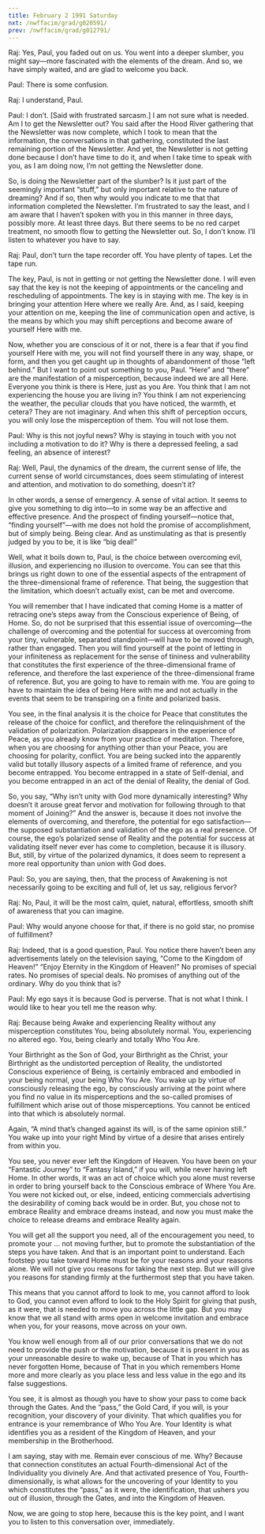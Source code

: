 ```yaml
---
title: February 2 1991 Saturday 
nxt: /nwffacim/grad/g020591/
prev: /nwffacim/grad/g012791/
---
```


Raj: Yes, Paul, you faded out on us. You went into a deeper slumber, you
might say—more fascinated with the elements of the dream. And so, we
have simply waited, and are glad to welcome you back.

Paul: There is some confusion.

Raj: I understand, Paul.

Paul: I don’t. \[Said with frustrated sarcasm.\] I am not sure what is
needed. Am I to get the Newsletter out? You said after the Hood River
gathering that the Newsletter was now complete, which I took to mean
that the information, the conversations in that gathering, constituted
the last remaining portion of the Newsletter. And yet, the Newsletter is
not getting done because I don’t have time to do it, and when I take
time to speak with you, as I am doing now, I’m not getting the
Newsletter done.

So, is doing the Newsletter part of the slumber? Is it just part of the
seemingly important “stuff,” but only important relative to the nature
of dreaming? And if so, then why would you indicate to me that that
information completed the Newsletter. I’m frustrated to say the least,
and I am aware that I haven’t spoken with you in this manner in three
days, possibly more. At least three days. But there seems to be no red
carpet treatment, no smooth flow to getting the Newsletter out. So, I
don’t know. I’ll listen to whatever you have to say.

Raj: Paul, don’t turn the tape recorder off. You have plenty of tapes.
Let the tape run.

The key, Paul, is not in getting or not getting the Newsletter done. I
will even say that the key is not the keeping of appointments or the
canceling and rescheduling of appointments. The key is in staying with
me. The key is in bringing your attention Here where we really Are. And,
as I said, keeping your attention on me, keeping the line of
communication open and active, is the means by which you may shift
perceptions and become aware of yourself Here with me.

Now, whether you are conscious of it or not, there is a fear that if you
find yourself Here with me, you will not find yourself there in any way,
shape, or form, and then you get caught up in thoughts of abandonment of
those “left behind.” But I want to point out something to you, Paul.
“Here” and “there” are the manifestation of a misperception, because
indeed we are all Here. Everyone you think is there is Here, just as you
Are. You think that I am not experiencing the house you are living in?
You think I am not experiencing the weather, the peculiar clouds that
you have noticed, the warmth, et cetera? They are not imaginary. And
when this shift of perception occurs, you will only lose the
misperception of them. You will not lose them.

Paul: Why is this not joyful news? Why is staying in touch with you not
including a motivation to do it? Why is there a depressed feeling, a sad
feeling, an absence of interest?

Raj: Well, Paul, the dynamics of the dream, the current sense of life,
the current sense of world circumstances, does seem stimulating of
interest and attention, and motivation to do something, doesn’t it?

In other words, a sense of emergency. A sense of vital action. It seems
to give you something to dig into—to in some way be an affective and
effective presence. And the prospect of finding yourself—notice that,
“finding yourself”—with me does not hold the promise of accomplishment,
but of simply being. Being clear. And as unstimulating as that is
presently judged by you to be, it is like “big deal!”

Well, what it boils down to, Paul, is the choice between overcoming
evil, illusion, and experiencing no illusion to overcome. You can see
that this brings us right down to one of the essential aspects of the
entrapment of the three-dimensional frame of reference. That being, the
suggestion that the limitation, which doesn’t actually exist, can be met
and overcome.

You will remember that I have indicated that coming Home is a matter of
retracing one’s steps away from the Conscious experience of Being, of
Home. So, do not be surprised that this essential issue of
overcoming—the challenge of overcoming and the potential for success at
overcoming from your tiny, vulnerable, separated standpoint—will have to
be moved through, rather than engaged. Then you will find yourself at
the point of letting in your infiniteness as replacement for the sense
of tininess and vulnerability that constitutes the first experience of
the three-dimensional frame of reference, and therefore the last
experience of the three-dimensional frame of reference. But, you are
going to have to remain with me. You are going to have to maintain the
idea of being Here with me and not actually in the events that seem to
be transpiring on a finite and polarized basis.

You see, in the final analysis it is the choice for Peace that
constitutes the release of the choice for conflict, and therefore the
relinquishment of the validation of polarization. Polarization
disappears in the experience of Peace, as you already know from your
practice of meditation. Therefore, when you are choosing for anything
other than your Peace, you are choosing for polarity, conflict. You are
being sucked into the apparently valid but totally illusory aspects of a
limited frame of reference, and you become entrapped. You become
entrapped in a state of Self-denial, and you become entrapped in an act
of the denial of Reality, the denial of God.

So, you say, “Why isn’t unity with God more dynamically interesting? Why
doesn’t it arouse great fervor and motivation for following through to
that moment of Joining?” And the answer is, because it does not involve
the elements of overcoming, and therefore, the potential for ego
satisfaction—the supposed substantiation and validation of the ego as a
real presence. Of course, the ego’s polarized sense of Reality and the
potential for success at validating itself never ever has come to
completion, because it is illusory. But, still, by virtue of the
polarized dynamics, it does seem to represent a more real opportunity
than union with God does.

Paul: So, you are saying, then, that the process of Awakening is not
necessarily going to be exciting and full of, let us say, religious
fervor?

Raj: No, Paul, it will be the most calm, quiet, natural, effortless,
smooth shift of awareness that you can imagine.

Paul: Why would anyone choose for that, if there is no gold star, no
promise of fulfillment?

Raj: Indeed, that is a good question, Paul. You notice there haven’t
been any advertisements lately on the television saying, “Come to the
Kingdom of Heaven!” “Enjoy Eternity in the Kingdom of Heaven!” No
promises of special rates. No promises of special deals. No promises of
anything out of the ordinary. Why do you think that is?

Paul: My ego says it is because God is perverse. That is not what I
think. I would like to hear you tell me the reason why.

Raj: Because being Awake and experiencing Reality without any
misperception constitutes You, being absolutely normal. You,
experiencing no altered ego. You, being clearly and totally Who You Are.

Your Birthright as the Son of God, your Birthright as the Christ, your
Birthright as the undistorted perception of Reality, the undistorted
Conscious experience of Being, is certainly embraced and embodied in
your being normal, your being Who You Are. You wake up by virtue of
consciously releasing the ego, by consciously arriving at the point
where you find no value in its misperceptions and the so-called promises
of fulfillment which arise out of those misperceptions. You cannot be
enticed into that which is absolutely normal.

Again, “A mind that’s changed against its will, is of the same opinion
still.” You wake up into your right Mind by virtue of a desire that
arises entirely from within you.

You see, you never ever left the Kingdom of Heaven. You have been on
your “Fantastic Journey” to “Fantasy Island,” if you will, while never
having left Home. In other words, it was an act of choice which you
alone must reverse in order to bring yourself back to the Conscious
embrace of Where You Are. You were not kicked out, or else, indeed,
enticing commercials advertising the desirability of coming back would
be in order. But, you chose not to embrace Reality and embrace dreams
instead, and now you must make the choice to release dreams and embrace
Reality again.

You will get all the support you need, all of the encouragement you
need, to promote your … not moving further, but to promote the
substantiation of the steps you have taken. And that is an important
point to understand. Each footstep you take toward Home must be for your
reasons and your reasons alone. We will not give you reasons for taking
the next step. But we will give you reasons for standing firmly at the
furthermost step that you have taken.

This means that you cannot afford to look to me, you cannot afford to
look to God, you cannot even afford to look to the Holy Spirit for
giving that push, as it were, that is needed to move you across the
little gap. But you may know that we all stand with arms open in welcome
invitation and embrace when you, for your reasons, move across on your
own.

You know well enough from all of our prior conversations that we do not
need to provide the push or the motivation, because it is present in you
as your unreasonable desire to wake up, because of That in you which has
never forgotten Home, because of That in you which remembers Home more
and more clearly as you place less and less value in the ego and its
false suggestions.

You see, it is almost as though you have to show your pass to come back
through the Gates. And the “pass,” the Gold Card, if you will, is your
recognition, your discovery of your divinity. That which qualifies you
for entrance is your remembrance of Who You Are. Your Identity is what
identifies you as a resident of the Kingdom of Heaven, and your
membership in the Brotherhood.

I am saying, stay with me. Remain ever conscious of me. Why? Because
that connection constitutes an actual Fourth-dimensional Act of the
Individuality you divinely Are. And that activated presence of You,
Fourth-dimensionally, is what allows for the uncovering of your Identity
to you which constitutes the “pass,” as it were, the identification,
that ushers you out of illusion, through the Gates, and into the Kingdom
of Heaven.

Now, we are going to stop here, because this is the key point, and I
want you to listen to this conversation over, immediately.
